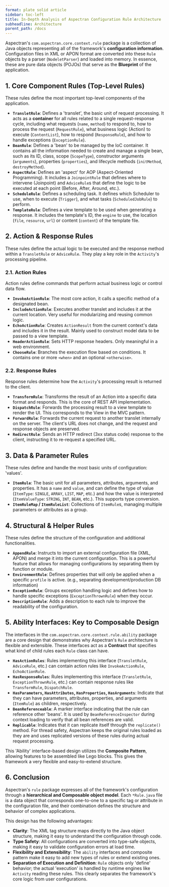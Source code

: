 ```yaml
---
format: plate solid article
sidebar: toc-left
title: In-Depth Analysis of Aspectran Configuration Rule Architecture
subheadline: Architecture
parent_path: /docs
---
```


Aspectran's `com.aspectran.core.context.rule` package is a collection of Java objects representing all of the framework's **configuration information**. Configuration files in XML or APON format are converted into these `Rule` objects by a parser (`NodeletParser`) and loaded into memory. In essence, these are pure data objects (POJOs) that serve as the **Blueprint** of the application.

## 1. Core Component Rules (Top-Level Rules)

These rules define the most important top-level components of the application.

-   **`TransletRule`**: Defines a 'translet', the basic unit of request processing. It acts as a **container** for all rules related to a single request-response cycle, including what requests (`name`, `method`) to respond to, how to process the request (`RequestRule`), what business logic (Action) to execute (`ContentList`), how to respond (`ResponseRule`), and how to handle exceptions (`ExceptionRule`).
-   **`BeanRule`**: Defines a 'bean' to be managed by the IoC container. It contains all the information needed to create and manage a single bean, such as its ID, class, scope (`ScopeType`), constructor arguments (`arguments`), properties (`properties`), and lifecycle methods (`initMethod`, `destroyMethod`).
-   **`AspectRule`**: Defines an 'aspect' for AOP (Aspect-Oriented Programming). It includes a `JoinpointRule` that defines where to intervene (Joinpoint) and `AdviceRule`s that define the logic to be executed at each point (Before, After, Around, etc.).
-   **`ScheduleRule`**: Defines a scheduling task. It defines which Scheduler to use, when to execute (`Trigger`), and what tasks (`ScheduledJobRule`) to perform.
-   **`TemplateRule`**: Defines a view template to be used when generating a response. It includes the template's ID, the `engine` to use, the location (`file`, `resource`, `url`) or content (`content`) of the template file.

## 2. Action & Response Rules

These rules define the actual logic to be executed and the response method within a `TransletRule` or `AdviceRule`. They play a key role in the `Activity`'s processing pipeline.

### 2.1. Action Rules

Action rules define commands that perform actual business logic or control data flow.

-   **`InvokeActionRule`**: The most core action, it calls a specific method of a designated bean.
-   **`IncludeActionRule`**: Executes another translet and includes it at the current location. Very useful for modularizing and reusing common logic.
-   **`EchoActionRule`**: Creates `ActionResult` from the current context's data and includes it in the result. Mainly used to construct model data to be passed to a view template.
-   **`HeaderActionRule`**: Sets HTTP response headers. Only meaningful in a web environment.
-   **`ChooseRule`**: Branches the execution flow based on conditions. It contains one or more `<when>` and an optional `<otherwise>`.

### 2.2. Response Rules

Response rules determine how the `Activity`'s processing result is returned to the client.

-   **`TransformRule`**: Transforms the result of an Action into a specific data format and responds. This is the core of REST API implementation.
-   **`DispatchRule`**: Forwards the processing result to a view template to render the UI. This corresponds to the View in the MVC pattern.
-   **`ForwardRule`**: Forwards the current request to another translet internally on the server. The client's URL does not change, and the request and response objects are preserved.
-   **`RedirectRule`**: Sends an HTTP redirect (3xx status code) response to the client, instructing it to re-request a specified URL.

## 3. Data & Parameter Rules

These rules define and handle the most basic units of configuration: 'values'.

-   **`ItemRule`**: The basic unit for all parameters, attributes, arguments, and properties. It has a `name` and `value`, and can define the type of value (`ItemType`: `SINGLE`, `ARRAY`, `LIST`, `MAP`, etc.) and how the value is interpreted (`ItemValueType`: `STRING`, `INT`, `BEAN`, etc.). This supports type conversion.
-   **`ItemRuleMap` / `ItemRuleList`**: Collections of `ItemRule`s, managing multiple parameters or attributes as a group.

## 4. Structural & Helper Rules

These rules define the structure of the configuration and additional functionalities.

-   **`AppendRule`**: Instructs to import an external configuration file (XML, APON) and merge it into the current configuration. This is a powerful feature that allows for managing configurations by separating them by function or module.
-   **`EnvironmentRule`**: Defines properties that will only be applied when a specific `profile` is active. (e.g., separating development/production DB information)
-   **`ExceptionRule`**: Groups exception handling logic and defines how to handle specific exceptions (`ExceptionThrownRule`) when they occur.
-   **`DescriptionRule`**: Adds a description to each rule to improve the readability of the configuration.

## 5. Ability Interfaces: Key to Composable Design

The interfaces in the `com.aspectran.core.context.rule.ability` package are a core design that demonstrates why Aspectran's `Rule` architecture is flexible and extensible. These interfaces act as a **Contract** that specifies what kind of child rules each `Rule` class can have.

-   **`HasActionRules`**: Rules implementing this interface (`TransletRule`, `AdviceRule`, etc.) can contain action rules like `InvokeActionRule`, `EchoActionRule`.
-   **`HasResponseRules`**: Rules implementing this interface (`TransletRule`, `ExceptionThrownRule`, etc.) can contain response rules like `TransformRule`, `DispatchRule`.
-   **`HasParameters`, `HasAttributes`, `HasProperties`, `HasArguments`**: Indicate that they can have parameters, attributes, properties, and arguments (`ItemRule`) as children, respectively.
-   **`BeanReferenceable`**: A marker interface indicating that the rule can reference other 'beans'. It is used by `BeanReferenceInspector` during context loading to verify that all bean references are valid.
-   **`Replicable`**: Indicates that it can replicate itself through the `replicate()` method. For thread safety, Aspectran keeps the original rules loaded as they are and uses replicated versions of these rules during actual request processing.

This 'Ability' interface-based design utilizes the **Composite Pattern**, allowing features to be assembled like Lego blocks. This gives the framework a very flexible and easy-to-extend structure.

## 6. Conclusion

Aspectran's `rule` package expresses all of the framework's configuration through a **hierarchical and Composable object model**. Each `*Rule.java` file is a data object that corresponds one-to-one to a specific tag or attribute in the configuration file, and their combination defines the structure and behavior of complex applications.

This design has the following advantages:

-   **Clarity**: The XML tag structure maps directly to the Java object structure, making it easy to understand the configuration through code.
-   **Type Safety**: All configurations are converted into type-safe objects, making it easy to validate configuration errors at load time.
-   **Flexibility and Extensibility**: The `ability` interfaces and composite pattern make it easy to add new types of rules or extend existing ones.
-   **Separation of Execution and Definition**: `Rule` objects only 'define' behavior; the actual 'execution' is handled by runtime engines like `Activity` reading these rules. This clearly separates the framework's core logic from user configurations.
